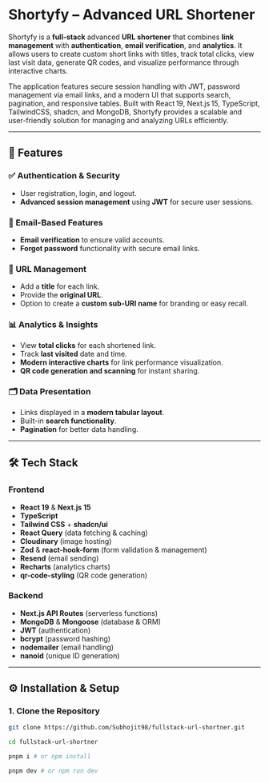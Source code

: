 # Shortyfy – Advanced URL Shortener

Shortyfy is a **full-stack** advanced **URL shortener** that combines **link management** with **authentication**, **email verification**, and **analytics**. It allows users to create custom short links with titles, track total clicks, view last visit data, generate QR codes, and visualize performance through interactive charts.

The application features secure session handling with JWT, password management via email links, and a modern UI that supports search, pagination, and responsive tables. Built with React 19, Next.js 15, TypeScript, TailwindCSS, shadcn, and MongoDB, Shortyfy provides a scalable and user-friendly solution for managing and analyzing URLs efficiently.

---

## 🚀 Features

### ✅ Authentication & Security

- User registration, login, and logout.
- **Advanced session management** using **JWT** for secure user sessions.

### 📧 Email-Based Features

- **Email verification** to ensure valid accounts.
- **Forgot password** functionality with secure email links.

### 🔗 URL Management

- Add a **title** for each link.
- Provide the **original URL**.
- Option to create a **custom sub-URI name** for branding or easy recall.

### 📊 Analytics & Insights

- View **total clicks** for each shortened link.
- Track **last visited** date and time.
- **Modern interactive charts** for link performance visualization.
- **QR code generation and scanning** for instant sharing.

### 🗂️ Data Presentation

- Links displayed in a **modern tabular layout**.
- Built-in **search functionality**.
- **Pagination** for better data handling.

---

## 🛠️ Tech Stack

### Frontend

- **React 19** & **Next.js 15**
- **TypeScript**
- **Tailwind CSS** + **shadcn/ui**
- **React Query** (data fetching & caching)
- **Cloudinary** (image hosting)
- **Zod** & **react-hook-form** (form validation & management)
- **Resend** (email sending)
- **Recharts** (analytics charts)
- **qr-code-styling** (QR code generation)

### Backend

- **Next.js API Routes** (serverless functions)
- **MongoDB** & **Mongoose** (database & ORM)
- **JWT** (authentication)
- **bcrypt** (password hashing)
- **nodemailer** (email handling)
- **nanoid** (unique ID generation)

---

## ⚙️ Installation & Setup

### 1. Clone the Repository

```bash
git clone https://github.com/Subhojit98/fullstack-url-shortner.git
```
```bash
cd fullstack-url-shortner
```
```bash
pnpm i # or npm install
```
```bash
pnpm dev # or npm run dev
```
